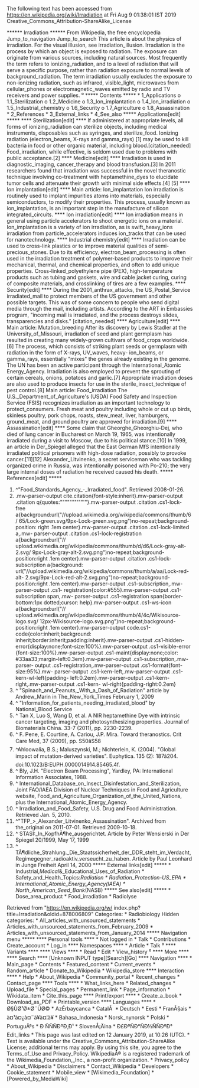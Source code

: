 The following text has been accessed from https://en.wikipedia.org/wiki/Irradiation at Fri Aug 9 01:38:01 IST 2019
Creative_Commons_Attribution-ShareAlike_License




















****** Irradiation ******
From Wikipedia, the free encyclopedia
Jump_to_navigation Jump_to_search
This article is about the physics of irradiation. For the visual illusion, see
irradiation_illusion.
Irradiation is the process by which an object is exposed to radiation. The
exposure can originate from various sources, including natural sources. Most
frequently the term refers to ionizing_radiation, and to a level of radiation
that will serve a specific purpose, rather than radiation exposure to normal
levels of background_radiation. The term irradiation usually excludes the
exposure to non-ionizing radiation, such as infrared, visible_light, microwaves
from cellular_phones or electromagnetic_waves emitted by radio and TV receivers
and power supplies.
⁰
***** Contents *****
    * 1_Applications
          o 1.1_Sterilization
          o 1.2_Medicine
          o 1.3_Ion_implantation
          o 1.4_Ion_irradiation
          o 1.5_Industrial_chemistry
          o 1.6_Security
          o 1.7_Agriculture
          o 1.8_Assassination
    * 2_References
    * 3_External_links
    * 4_See_also
***** Applications[edit] *****
**** Sterilization[edit] ****
If administered at appropriate levels, all forms of ionizing_radiation can
sterilize objects, including medical instruments, disposables such as syringes,
and sterilize_food. Ionizing radiation (electron_beams, X-rays and gamma_rays)
[1] may be used to kill bacteria in food or other organic material, including
blood.[citation_needed] Food_irradiation, while effective, is seldom used due
to problems with public acceptance.[2]
**** Medicine[edit] ****
Irradiation is used in diagnostic_imaging, cancer_therapy and blood
transfusion.[3]
In 2011 researchers found that irradiation was successful in the novel
theranostic technique involving co-treatment with heptamethine_dyes to
elucidate tumor cells and attenuate their growth with minimal side effects.[4]
[5]
**** Ion implantation[edit] ****
Main article: Ion_implantation
Ion irradiation is routinely used to implant impurities atoms into materials,
especially semiconductors, to modify their properties. This process, usually
known as ion_implantation, is an important step in the manufacture of silicon
integrated_circuits.
**** Ion irradiation[edit] ****
Ion irradiation means in general using particle accelerators to shoot energetic
ions on a material. Ion_implantation is a variety of ion irradiation, as is
swift_heavy_ions irradiation from particle_accelerators induces ion_tracks that
can be used for nanotechnology.
**** Industrial chemistry[edit] ****
Irradiation can be used to cross-link plastics or to improve material qualities
of semi-precious_stones. Due to its efficiency, electron_beam_processing is
often used in the irradiation treatment of polymer-based products to improve
their mechanical, thermal, and chemical properties, and often to add unique
properties. Cross-linked_polyethylene pipe (PEX), high-temperature products
such as tubing and gaskets, wire and cable jacket curing, curing of composite
materials, and crosslinking of tires are a few examples.
**** Security[edit] ****
During the 2001_anthrax_attacks, the US_Postal_Service irradiated_mail to
protect members of the US government and other possible targets. This was of
some concern to people who send digital media through the mail, including
artists. According to the ART in Embassies program, "incoming mail is
irradiated, and the process destroys slides, transparencies and disks."
[citation_needed]
**** Agriculture[edit] ****
Main article: Mutation_breeding
After its discovery by Lewis Stadler at the University_of_Missouri, irradiation
of seed and plant germplasm has resulted in creating many widely-grown
cultivars of food_crops worldwide.[6] The process, which consists of striking
plant seeds or germplasm with radiation in the form of X-rays, UV_waves, heavy-
ion_beams, or gamma_rays, essentially "mixes" the genes already existing in the
genome. The UN has been an active participant through the International_Atomic
Energy_Agency. Irradiation is also employed to prevent the sprouting of certain
cereals, onions, potatoes and garlic.[7] Appropriate irradiation doses are also
used to produce insects for use in the sterile_insect_technique of pest
control.[8]
Main article: Food_irradiation
The U.S._Department_of_Agriculture's (USDA) Food Safety and Inspection Service
(FSIS) recognizes irradiation as an important technology to protect_consumers.
Fresh meat and poultry including whole or cut up birds, skinless poultry, pork
chops, roasts, stew_meat, liver, hamburgers, ground_meat, and ground poultry
are approved for irradiation.[9]
**** Assassination[edit] ****
Some claim that Gheorghe_Gheorghiu-Dej, who died of lung cancer in Bucharest on
March 19, 1965, was intentionally irradiated during a visit to Moscow, due to
his political stance.[10]
In 1999, an article in Der_Spiegel alleged that the East German MfS
intentionally irradiated political prisoners with high-dose radiation, possibly
to provoke cancer.[11][12]
Alexander_Litvinenko, a secret serviceman who was tackling organized crime in
Russia, was intentionally poisoned with Po-210; the very large internal doses
of radiation he received caused his death.
***** References[edit] *****
   1. ^"Food_Standards_Agency_-_Irradiated_food". Retrieved 2008-01-26.
   2. .mw-parser-output cite.citation{font-style:inherit}.mw-parser-output
      .citation q{quotes:"\"""\"""'""'"}.mw-parser-output .citation .cs1-lock-
      free a{background:url("//upload.wikimedia.org/wikipedia/commons/thumb/6/
      65/Lock-green.svg/9px-Lock-green.svg.png")no-repeat;background-position:
      right .1em center}.mw-parser-output .citation .cs1-lock-limited a,.mw-
      parser-output .citation .cs1-lock-registration a{background:url("//
      upload.wikimedia.org/wikipedia/commons/thumb/d/d6/Lock-gray-alt-2.svg/
      9px-Lock-gray-alt-2.svg.png")no-repeat;background-position:right .1em
      center}.mw-parser-output .citation .cs1-lock-subscription a{background:
      url("//upload.wikimedia.org/wikipedia/commons/thumb/a/aa/Lock-red-alt-
      2.svg/9px-Lock-red-alt-2.svg.png")no-repeat;background-position:right
      .1em center}.mw-parser-output .cs1-subscription,.mw-parser-output .cs1-
      registration{color:#555}.mw-parser-output .cs1-subscription span,.mw-
      parser-output .cs1-registration span{border-bottom:1px dotted;cursor:
      help}.mw-parser-output .cs1-ws-icon a{background:url("//
      upload.wikimedia.org/wikipedia/commons/thumb/4/4c/Wikisource-logo.svg/
      12px-Wikisource-logo.svg.png")no-repeat;background-position:right .1em
      center}.mw-parser-output code.cs1-code{color:inherit;background:
      inherit;border:inherit;padding:inherit}.mw-parser-output .cs1-hidden-
      error{display:none;font-size:100%}.mw-parser-output .cs1-visible-error
      {font-size:100%}.mw-parser-output .cs1-maint{display:none;color:
      #33aa33;margin-left:0.3em}.mw-parser-output .cs1-subscription,.mw-parser-
      output .cs1-registration,.mw-parser-output .cs1-format{font-size:95%}.mw-
      parser-output .cs1-kern-left,.mw-parser-output .cs1-kern-wl-left{padding-
      left:0.2em}.mw-parser-output .cs1-kern-right,.mw-parser-output .cs1-kern-
      wl-right{padding-right:0.2em}
   3. ^ "Spinach_and_Peanuts,_With_a_Dash_of_Radiation" article by Andrew_Marin
      in The_New_York_Times February 1, 2009
   4. ^ "Information_for_patients_needing_irradiated_blood" by National_Blood
      Service
   5. ^ Tan X, Luo S, Wang D, et al. A NIR heptamethine Dye with intrinsic
      cancer targeting, imaging and photosynthesizing properties. Journal of
      Biomaterials China. 33-7 (2011), pp. 2230-2239.
   6. ^ F. Pene, E. Courtine, A. Cariou, J.P. Mira. Toward theranostics. Crit
      Care Med, 37 (2009), pp. S50âS58
   7. ^Ahloowalia, B.S.; Maluszynski, M.; Nichterlein, K. (2004). "Global
      impact of mutation-derived varieties". Euphytica. 135 (2): 187â204.
      doi:10.1023/B:EUPH.0000014914.85465.4f.
   8. ^ Bly, J.H. "Electron Beam Processing", Yardley, PA: International
      Information Associates, 1988.
   9. ^ International_Database_on_Insect_Disinfestation_and_Sterilization,
      Joint FAO/IAEA Division of Nuclear Techniques in Food and Agriculture
      website, Food_and_Agriculture_Organization_of_the_United_Nations, plus
      the International_Atomic_Energy_Agency.
  10. ^ Irradiation_and_Food_Safety, U.S. Drug and Food Administration.
      Retrieved Jan. 5, 2010.
  11. ^"TFP_>_Alexander_Litvinenko_Assassination". Archived from the_original
      on 2011-07-01. Retrieved 2009-10-18.
  12. ^ STASI:_In_KopfhÃ¶he_ausgerichtet. Article by Peter Wensierski in Der
      Spiegel 20/1999, May 17, 1999
  13. ^ TÃ¶dliche_Strahlung._Die_Staatssicherheit_der_DDR_steht_im_Verdacht,
      Regimegegner_radioaktiv_verseucht_zu_haben. Article by Paul Leonhard in
      Junge Freiheit April 14, 2000
***** External links[edit] *****
    * Industrial,_Medical_&_Educational_Uses_of_Radiation
    * Safety_and_Health_Topics:_Radiation
    * Radiation_Protection-_US_EPA
    * International_Atomic_Energy_Agency_(IAEA)
    * North_American_Seed_Bank_(NASB)
***** See also[edit] *****
    * Dose_area_product
    * Food_irradiation
    * Radiolyse

Retrieved from "https://en.wikipedia.org/w/
index.php?title=Irradiation&oldid=878006809"
Categories:
    * Radiobiology
Hidden categories:
    * All_articles_with_unsourced_statements
    * Articles_with_unsourced_statements_from_February_2009
    * Articles_with_unsourced_statements_from_January_2014
***** Navigation menu *****
**** Personal tools ****
    * Not logged in
    * Talk
    * Contributions
    * Create_account
    * Log_in
**** Namespaces ****
    * Article
    * Talk
⁰
**** Variants ****
**** Views ****
    * Read
    * Edit
    * View_history
⁰
**** More ****
**** Search ****
[Unknown INPUT type][Search][Go]
**** Navigation ****
    * Main_page
    * Contents
    * Featured_content
    * Current_events
    * Random_article
    * Donate_to_Wikipedia
    * Wikipedia_store
**** Interaction ****
    * Help
    * About_Wikipedia
    * Community_portal
    * Recent_changes
    * Contact_page
**** Tools ****
    * What_links_here
    * Related_changes
    * Upload_file
    * Special_pages
    * Permanent_link
    * Page_information
    * Wikidata_item
    * Cite_this_page
**** Print/export ****
    * Create_a_book
    * Download_as_PDF
    * Printable_version
**** Languages ****
    * Ø§ÙØ¹Ø±Ø¨ÙØ©
    * AzÉrbaycanca
    * CatalÃ 
    * Deutsch
    * Eesti
    * FranÃ§ais
    * à¤¹à¤¿à¤¨à¥à¤¦à¥
    * Bahasa_Indonesia
    * Norsk_nynorsk
    * Polski
    * PortuguÃªs
    * Ð ÑÑÑÐºÐ¸Ð¹
    * SlovenÅ¡Äina
    * Ð£ÐºÑÐ°ÑÐ½ÑÑÐºÐ°
Edit_links
    * This page was last edited on 12 January 2019, at 10:26 (UTC).
    * Text is available under the Creative_Commons_Attribution-ShareAlike
      License; additional terms may apply. By using this site, you agree to the
      Terms_of_Use and Privacy_Policy. WikipediaÂ® is a registered trademark of
      the Wikimedia_Foundation,_Inc., a non-profit organization.
    * Privacy_policy
    * About_Wikipedia
    * Disclaimers
    * Contact_Wikipedia
    * Developers
    * Cookie_statement
    * Mobile_view
    * [Wikimedia_Foundation]
    * [Powered_by_MediaWiki]
